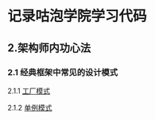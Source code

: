 # 记录咕泡学院学习代码

## 2.架构师内功心法

### 2.1 经典框架中常见的设计模式

2.1.1 [工厂模式](https://github.com/kbslan/gupaolearning/tree/master/day01_factory)

2.1.2 [单例模式]()
